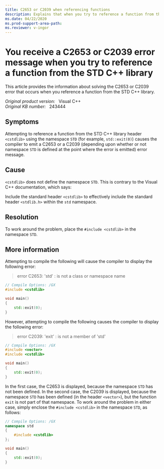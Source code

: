 ```yaml
---
title: C2653 or C2039 when referencing functions
description: Explains that when you try to reference a function from the STD C++ library header <cstdlib>, you may receive a C2653 or a C2039 compiler error message. A workaround is provided in this article.
ms.date: 04/22/2020
ms.prod-support-area-path:
ms.reviewer: v-ingor
---
```

# You receive a C2653 or C2039 error message when you try to reference a function from the STD C++ library

This article provides the information about solving the C2653 or C2039 error that occurs when you reference a function from the STD C++ library.

_Original product version:_ &nbsp; Visual C++  
_Original KB number:_ &nbsp; 243444

## Symptoms

Attempting to reference a function from the STD C++ library header `<cstdlib>` using the namespace `STD` (for example, `std::exit(0)`) causes the compiler to emit a C2653 or a C2039 (depending upon whether or not namespace `STD` is defined at the point where the error is emitted) error message.

## Cause

`<cstdlib>` does not define the namespace `STD`. This is contrary to the Visual C++ documentation, which says:

Include the standard header `<cstdlib>` to effectively include the standard header `<stdlib.h>` within the `std` namespace.

## Resolution

To work around the problem, place the `#include <cstdlib>` in the namespace `STD`.

## More information

Attempting to compile the following will cause the compiler to display the following error:

> error C2653: 'std' : is not a class or namespace name

```cpp
// Compile Options: /GX
#include <cstdlib>

void main()
{
    std::exit(0);
}
```

However, attempting to compile the following causes the compiler to display the following error:

> error C2039: 'exit' : is not a member of 'std'

```cpp
// Compile Options: /GX
#include <vector>
#include <cstdlib>

void main()
{
    std::exit(0);
}
```

In the first case, the C2653 is displayed, because the namespace `STD` has not been defined. In the second case, the C2039 is displayed, because the namespace `STD` has been defined (in the header `<vector>`), but the function `exit` is not part of that namespace. To work around the problem in either case, simply enclose the `#include <cstdlib>` in the namespace `STD`, as follows:

```cpp
// Compile Options: /GX
namespace std
{
    #include <cstdlib>
};

void main()
{
    std::exit(0);
}
```
